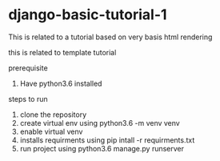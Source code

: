 # django-basic-tutorial-1
This is related to a tutorial based on very basis html rendering

this is related to template tutorial 

prerequisite
1. Have python3.6 installed 

steps to run
1. clone the repository
2. create virtual env using python3.6 -m venv venv
3. enable virtual venv
4. installs requirments using pip intall -r requirments.txt
5. run project using python3.6 manage.py runserver
